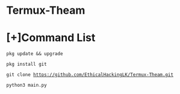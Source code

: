 # Termux-Theam

<h1>[+]Command List</h1>

<code>pkg update && upgrade</code>

<code>pkg install git</code>

<code>git clone https://github.com/EthicalHackingLK/Termux-Theam.git</code>

<code>python3 main.py</code>
